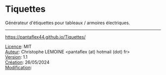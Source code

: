 # Tiquettes

Générateur d'étiquettes pour tableaux / armoires électriques.

---

https://pantaflex44.github.io/Tiquettes/


<u>Licence</u>: MIT<br />
<u>Auteur</u>: Christophe LEMOINE <pantaflex (at) hotmail (dot) fr><br />
<u>Version</u>: 1.1<br />
<u>Création</u>: 26/05/2024<br />
<u>Modification</u>: <br />